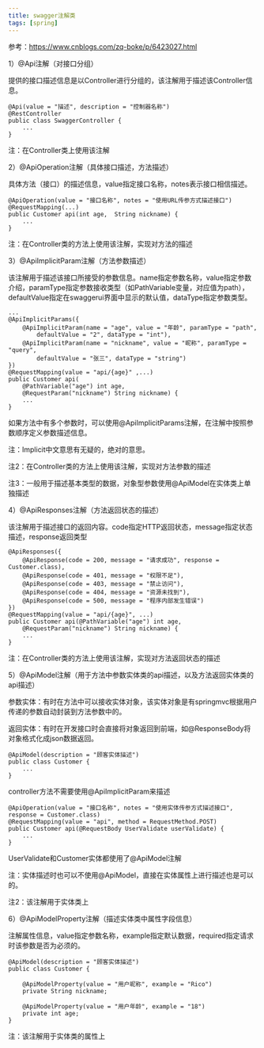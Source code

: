 ```yaml
---
title: swagger注解类
tags: [spring]
---
```


参考：https://www.cnblogs.com/zq-boke/p/6423027.html

1）@Api注解（对接口分组）

提供的接口描述信息是以Controller进行分组的，该注解用于描述该Controller信息。

```
@Api(value = "描述", description = "控制器名称")
@RestController
public class SwaggerController {
    ...
}
```

注：在Controller类上使用该注解

2）@ApiOperation注解（具体接口描述，方法描述）

具体方法（接口）的描述信息，value指定接口名称，notes表示接口相信描述。

```
@ApiOperation(value = "接口名称", notes = "使用URL传参方式描述接口")
@RequestMapping(...)
public Customer api(int age,  String nickname) {
    ...
}
```

注：在Controller类的方法上使用该注解，实现对方法的描述

3）@ApiImplicitParam注解（方法参数描述）

该注解用于描述该接口所接受的参数信息。name指定参数名称，value指定参数介绍，paramType指定参数接收类型（如PathVariable变量，对应值为path），defaultValue指定在swaggerui界面中显示的默认值，dataType指定参数类型。

```
...
@ApiImplicitParams({
    @ApiImplicitParam(name = "age", value = "年龄", paramType = "path", 
        defaultValue = "2", dataType = "int"),
    @ApiImplicitParam(name = "nickname", value = "昵称", paramType = "query", 
        defaultValue = "张三", dataType = "string")
})
@RequestMapping(value = "api/{age}" ,...)
public Customer api(
    @PathVariable("age") int age, 
    @RequestParam("nickname") String nickname) {
    ...
}
```

如果方法中有多个参数时，可以使用@ApiImplicitParams注解，在注解中按照参数顺序定义参数描述信息。

注：Implicit中文意思有无疑的，绝对的意思。

注2：在Controller类的方法上使用该注解，实现对方法参数的描述

注3：一般用于描述基本类型的数据，对象型参数使用@ApiModel在实体类上单独描述

4）@ApiResponses注解（方法返回状态的描述）

该注解用于描述接口的返回内容。code指定HTTP返回状态，message指定状态描述，response返回类型

```
@ApiResponses({
    @ApiResponse(code = 200, message = "请求成功", response = Customer.class),
    @ApiResponse(code = 401, message = "权限不足"),
    @ApiResponse(code = 403, message = "禁止访问"),
    @ApiResponse(code = 404, message = "资源未找到"),
    @ApiResponse(code = 500, message = "程序内部发生错误")
})
@RequestMapping(value = "api/{age}", ...)
public Customer api(@PathVariable("age") int age,
    @RequestParam("nickname") String nickname) {
    ...
}
```

注：在Controller类的方法上使用该注解，实现对方法返回状态的描述

5）@ApiModel注解（用于方法中参数实体类的api描述，以及方法返回实体类的api描述）

参数实体：有时在方法中可以接收实体对象，该实体对象是有springmvc根据用户传递的参数自动封装到方法参数中的。

返回实体：有时在开发接口时会直接将对象返回到前端，如@ResponseBody将对象格式化成json数据返回。

```
@ApiModel(description = "顾客实体描述")
public class Customer {
    ...
}
```

controller方法不需要使用@ApiImplicitParam来描述

```
@ApiOperation(value = "接口名称", notes = "使用实体传参方式描述接口", response = Customer.class)
@RequestMapping(value = "api", method = RequestMethod.POST)
public Customer api(@RequestBody UserValidate userValidate) {
    ...
}
```

UserValidate和Customer实体都使用了@ApiModel注解

注：实体描述时也可以不使用@ApiModel，直接在实体属性上进行描述也是可以的。

注2：该注解用于实体类上

6）@ApiModelProperty注解（描述实体类中属性字段信息）

注解属性信息，value指定参数名称，example指定默认数据，required指定请求时该参数是否为必须的。

```
@ApiModel(description = "顾客实体描述")
public class Customer {

    @ApiModelProperty(value = "用户昵称", example = "Rico")
    private String nickname;

    @ApiModelProperty(value = "用户年龄", example = "18")
    private int age;
}
```

注：该注解用于实体类的属性上